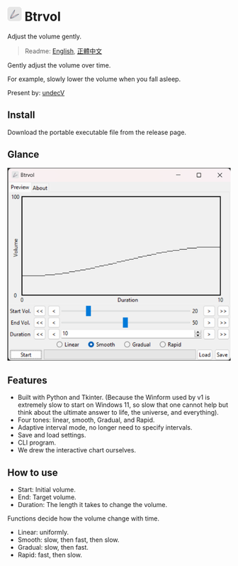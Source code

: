 # ![icon](./resources/icon.32.png) Btrvol

Adjust the volume gently.

> Readme: [English](./README.md), [正體中文](./README.zh.md)

Gently adjust the volume over time.

For example, slowly lower the volume when you fall asleep.

Present by: [undecV](https://github.com/undecv)

## Install

Download the portable executable file from the release page.

## Glance

![Screenshot](./docs/Screenshot_v2.1.1.png)

## Features

- Built with Python and Tkinter. (Because the Winform used by v1 is extremely slow to start on Windows 11, so slow that one cannot help but think about the ultimate answer to life, the universe, and everything).
- Four tones: linear, smooth, Gradual, and Rapid.
- Adaptive interval mode, no longer need to specify intervals.
- Save and load settings.
- CLI program.
- We drew the interactive chart ourselves.

## How to use

- Start: Initial volume.
- End: Target volume.
- Duration: The length it takes to change the volume.

Functions decide how the volume change with time.

- Linear: uniformly.
- Smooth: slow, then fast, then slow.
- Gradual: slow, then fast.
- Rapid: fast, then slow.
